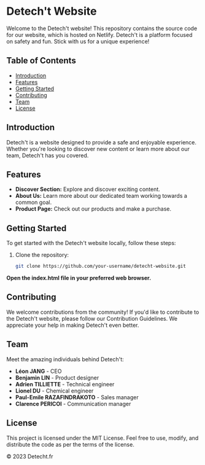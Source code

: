 # Detech't Website

Welcome to the Detech't website! This repository contains the source code for our website, which is hosted on Netlify. Detech't is a platform focused on safety and fun. Stick with us for a unique experience!

## Table of Contents

- [Introduction](#introduction)
- [Features](#features)
- [Getting Started](#getting-started)
- [Contributing](#contributing)
- [Team](#team)
- [License](#license)

## Introduction

Detech't is a website designed to provide a safe and enjoyable experience. Whether you're looking to discover new content or learn more about our team, Detech't has you covered.

## Features

- **Discover Section:** Explore and discover exciting content.
- **About Us:** Learn more about our dedicated team working towards a common goal.
- **Product Page:** Check out our products and make a purchase.

## Getting Started

To get started with the Detech't website locally, follow these steps:

1. Clone the repository:

   ```bash
   git clone https://github.com/your-username/detecht-website.git

**Open the index.html file in your preferred web browser.**

## Contributing
We welcome contributions from the community! If you'd like to contribute to the Detech't website, please follow our Contribution Guidelines. We appreciate your help in making Detech't even better.

## Team
Meet the amazing individuals behind Detech't:

- **Léon JANG** - CEO
- **Benjamin LIN** - Product designer
- **Adrien TILLIETTE** - Technical engineer
- **Lionel DU** - Chemical engineer
- **Paul-Emile RAZAFINDRAKOTO** - Sales manager
- **Clarence PERICOI** - Communication manager

## License
This project is licensed under the MIT License. Feel free to use, modify, and distribute the code as per the terms of the license.

© 2023 Detecht.fr

